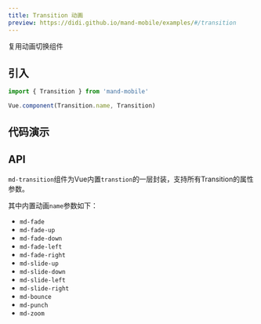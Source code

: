 ```yaml
---
title: Transition 动画
preview: https://didi.github.io/mand-mobile/examples/#/transition
---
```


复用动画切换组件

## 引入

```javascript
import { Transition } from 'mand-mobile'

Vue.component(Transition.name, Transition)
```

## 代码演示

## API
`md-transition`组件为Vue内置`transtion`的一层封装，支持所有Transition的属性参数。

其中内置动画`name`参数如下：

- `md-fade`
- `md-fade-up`
- `md-fade-down`
- `md-fade-left`
- `md-fade-right`
- `md-slide-up`
- `md-slide-down`
- `md-slide-left`
- `md-slide-right`
- `md-bounce`
- `md-punch`
- `md-zoom`


